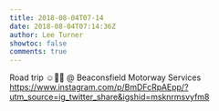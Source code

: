 ```yaml
---
title: 2018-08-04T07-14
date: 2018-08-04T07:14:36Z
author: Lee Turner
showtoc: false
comments: true
---
```


Road trip ☺️🚗🐶 @ Beaconsfield Motorway Services https://www.instagram.com/p/BmDFcRpAEpp/?utm_source=ig_twitter_share&igshid=msknrmsvyfm8

